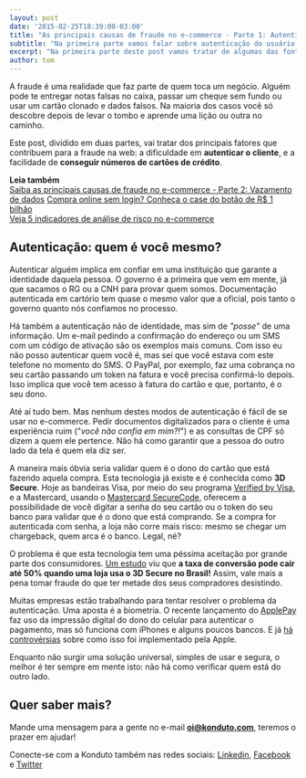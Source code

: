 ```yaml
---
layout: post
date: '2015-02-25T18:39:00-03:00'
title: "As principais causas de fraude no e-commerce - Parte 1: Autenticação do cliente"
subtitle: "Na primeira parte vamos falar sobre autenticação do usuário por meio da internet"
excerpt: "Na primeira parte deste post vamos tratar de algumas das fontes da fraude na internet."
author: tom
---
```

A fraude é uma realidade que faz parte de quem toca um negócio. Alguém pode te entregar notas falsas no caixa, passar um cheque sem fundo ou usar um cartão clonado e dados falsos. Na maioria dos casos você só descobre depois de levar o tombo e aprende uma lição ou outra no caminho.

Este post, dividido em duas partes, vai tratar dos principais fatores que contribuem para a fraude na web: a dificuldade em **autenticar o cliente**, e a facilidade de **conseguir números de cartōes de crédito**.

**Leia também**  
[Saiba as principais causas de fraude no e-commerce - Parte 2: Vazamento de dados](https://blog.konduto.com/pt/2015/03/as-causas-da-fraude-parte-2?utm_source=konduto&utm_medium=blog&utm_campaign=conteudo)
[Compra online sem login? Conheça o case do botão de R$ 1 bilhão](https://blog.konduto.com/pt/2015/01/tinha-uma-senha-no-meio-do-caminho?utm_source=konduto&utm_medium=blog&utm_campaign=conteudo)  
[Veja 5 indicadores de análise de risco no e-commerce](https://blog.konduto.com/pt/2014/11/5-indicadores-para-quem-faz-analise-de-risco-no-e-commerce?utm_source=konduto&utm_medium=blog&utm_campaign=conteudo)  


## Autenticação: quem é você mesmo?

Autenticar alguém implica em confiar em uma instituição que garante a identidade daquela pessoa. O governo é a primeira que vem em mente, já que sacamos o RG ou a CNH para provar quem somos. Documentação autenticada em cartório tem quase o mesmo valor que a oficial, pois tanto o governo quanto nós confiamos no processo.

Há também a autenticação não de identidade, mas sim de *"posse"* de uma informação. Um e-mail pedindo a confirmação do endereço ou um SMS com um código de ativação são os exemplos mais comuns. Com isso eu não posso autenticar quem você é, mas sei que você estava com este telefone no momento do SMS. O PayPal, por exemplo, faz uma cobrança no seu cartão passando um token na fatura e você precisa confirmá-lo depois. Isso implica que você tem acesso à fatura do cartão e que, portanto, é o seu dono.

Até aí tudo bem. Mas nenhum destes modos de autenticação é fácil de se usar no e-commerce. Pedir documentos digitalizados para o cliente é uma experiência ruim ("*você não confia em mim?!*") e as consultas de CPF só dizem a quem ele pertence. Não há como garantir que a pessoa do outro lado da tela é quem ela diz ser.

A maneira mais óbvia seria validar quem é o dono do cartão que está fazendo aquela compra. Esta tecnologia já existe e é conhecida como **3D Secure**. Hoje as bandeiras Visa, por meio do seu programa [Verified by Visa](https://www.visa.com.br/site/servicos/verified-by-visa), e a Mastercard, usando o [Mastercard SecureCode](http://www.mastercard.us/securecode.html), oferecem a possibilidade de você digitar a senha do seu cartão ou o token do seu banco para validar que é o dono que está comprando. Se a compra for autenticada com senha, a loja não corre mais risco: mesmo se chegar um chargeback, quem arca é o banco. Legal, né?

O problema é que esta tecnologia tem uma péssima aceitação por grande parte dos consumidores. [Um estudo](https://www.adyen.com/home/about-adyen/press-releases/2014/3d-secure-worldwide-impact-conversion.html) viu que **a taxa de conversão pode cair até 50% quando uma loja usa o 3D Secure no Brasil!** Assim, vale mais a pena tomar fraude do que ter metade dos seus compradores desistindo.

Muitas empresas estão trabalhando para tentar resolver o problema da autenticação. Uma aposta é a biometria. O recente lançamento do [ApplePay](https://www.apple.com/br/pr/library/2014/09/09Apple-Announces-Apple-Pay.html) faz uso da impressão digital do dono do celular para autenticar o pagamento, mas só funciona com iPhones e alguns poucos bancos. E já [há controvérsias](https://tecnoblog.net/140839/touch-id-iphone-5s-ccc/) sobre como isso foi implementado pela Apple.

Enquanto não surgir uma solução universal, simples de usar e segura, o melhor é ter sempre em mente isto: não há como verificar quem está do outro lado.

## Quer saber mais? 

Mande uma mensagem para a gente no e-mail **oi@konduto.com**, teremos o prazer em ajudar!     

Conecte-se com a Konduto também nas redes sociais: [Linkedin](https://www.linkedin.com/company/konduto), [Facebook](https://www.facebook.com/konduto) e [Twitter](https://twitter.com/Konduto_)